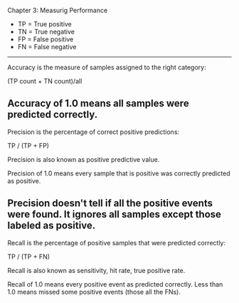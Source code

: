 Chapter 3: Measurig Performance

- TP = True positive
- TN = True negative
- FP = False positive
- FN = False negative 
---

Accuracy is the measure of samples assigned to the right category: 

(TP count + TN count)/all

Accuracy of 1.0 means all samples were predicted correctly.
---

Precision is the percentage of correct positive predictions:

TP / (TP + FP)

Precision is also known as positive predictive value.

Precision of 1.0 means every sample that is positive was correctly predicted as positive.

Precision doesn't tell if all the positive events were found. It ignores all samples except those labeled as positive.
---

Recall is the percentage of positive samples that were predicted correctly:

TP / (TP + FN)

Recall is also known as sensitivity, hit rate, true positive rate.

Recall of 1.0 means every positive event as predicted correctly. Less than 1.0 means missed some positive events (those all the FNs).
